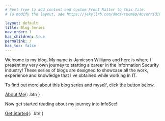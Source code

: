 ```yaml
---
# Feel free to add content and custom Front Matter to this file.
# To modify the layout, see https://jekyllrb.com/docs/themes/#overriding-theme-defaults

layout: default
title: Blog Series
nav_order: 1
has_children: true
permalink: /
has_toc: false
---
```


Welcome to my blog. 
My name is Jamieson Williams and here is where I present my very own journey to starting a career in the Information Security industry! These series of blogs are designed to showcase all the work, experience and knowledge that I've obtained while working in IT. 

To find out more about this blog series and myself, click the button below. 

[About Me](/about){: .btn }

Now get started reading about my journey into InfoSec!

[Get Started](/blog_series/blog0){: .btn }